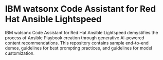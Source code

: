 # IBM watsonx Code Assistant for Red Hat Ansible Lightspeed
IBM watsonx Code Assistant for Red Hat Ansible Lightspeed demystifies the process of Ansible Playbook creation through generative AI-powered content recommendations. This repository contains sample end-to-end demos, guidelines for best prompting practices, and guidelines for model customization.
